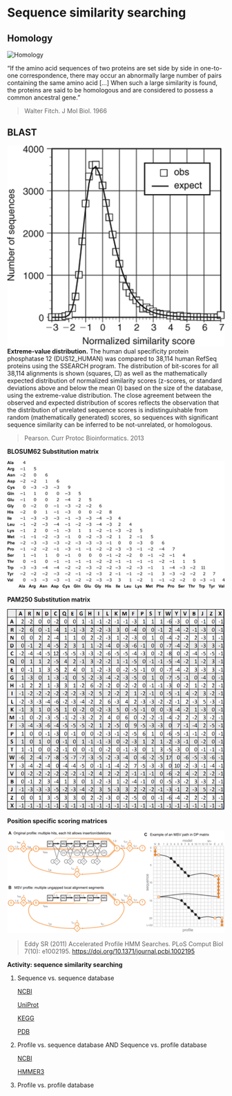 # Sequence similarity searching

## Homology

![Homology](https://upload.wikimedia.org/wikipedia/commons/thumb/6/68/BelonBirdSkel.jpg/300px-BelonBirdSkel.jpg)

“If the amino acid sequences of two proteins are set side by side in one-to-one correspondence, there may occur an abnormally large number of pairs containing the same amino acid [...] When such a large similarity is found, the proteins are said to be homologous and are considered to possess a common ancestral gene.”
> Walter Fitch. J Mol Biol. 1966


## BLAST

![Extreme-value distribution](https://github.com/Claualvarez/Introdutcion_to_computational_molecular_evolution/blob/master/slides/nihms519883f1.jpg)
**Extreme-value distribution.** The human dual specificity protein phosphatase 12 (DUS12_HUMAN) was compared to 38,114 human RefSeq proteins using the SSEARCH program. The distribution of bit-scores for all 38,114 alignments is shown (squares, □) as well as the mathematically expected distribution of normalized similarity scores (z-scores, or standard deviations above and below the mean 0) based on the size of the database, using the extreme-value distribution. The close agreement between the observed and expected distribution of scores reflects the observation that the distribution of unrelated sequence scores is indistinguishable from random (mathematically generated) scores, so sequences with significant sequence similarity can be inferred to be not-unrelated, or homologous.
> Pearson. Curr Protoc Bioinformatics. 2013



**BLOSUM62 Substitution matrix**

![BLOSUM62 Substitution matrix](https://github.com/Claualvarez/Introdutcion_to_computational_molecular_evolution/blob/master/slides/BLOSUM62.png)



**PAM250 Substitution matrix**

![PAM250 Substitution matrix](https://github.com/Claualvarez/Introdutcion_to_computational_molecular_evolution/blob/master/slides/PAM250.png)

   
**Position specific scoring matrices**

![Profile HMM architecture used by HMMER3](https://github.com/Claualvarez/Introdutcion_to_computational_molecular_evolution/blob/master/slides/journal.pcbi.1002195.g001.png)
>Eddy SR (2011) Accelerated Profile HMM Searches. PLoS Comput Biol 7(10): e1002195. https://doi.org/10.1371/journal.pcbi.1002195


**Activity: sequence similarity searching**

1. Sequence vs. sequence database
   
   [NCBI](https://blast.ncbi.nlm.nih.gov/Blast.cgi)
   
   [UniProt](https://www.uniprot.org/blast/)
   
   [KEGG](https://www.genome.jp/tools/blast/)
   
   [PDB](https://www.rcsb.org/pdb/search/advSearch.do?st=SequenceQuery)


2. Profile vs. sequence database AND Sequence vs. profile database 

    [NCBI](https://blast.ncbi.nlm.nih.gov/Blast.cgi)
    
    [HMMER3](https://www.ebi.ac.uk/Tools/hmmer/)
   
3. Profile vs. profile database

